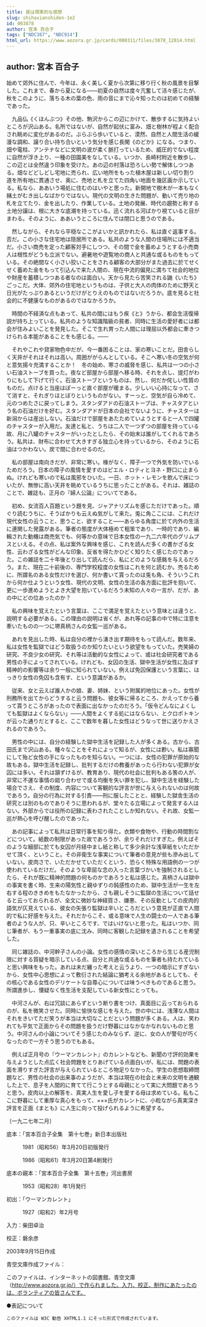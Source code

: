 ```yaml
---
title: 是は現実的な感想
slug: shihaxianshiden-1e2
id: 003878
author: 宮本 百合子
tags: ["NDC367", "NDC914"]
html_url: https://www.aozora.gr.jp/cards/000311/files/3878_12814.html
---
```


## author: 宮本 百合子

始めて郊外に住んで、今年は、永く美しく夏から次第に移り行く秋の風景を目撃した。これまで、春から夏になる――初夏の自然は度々亢奮して活々感じたが、秋をこのように、落ちる木の葉の色、雨の音にまで沁々知ったのは初めての経験であった。

　九品仏《くほんぶつ》その他、駒沢からこの辺にかけて、散歩するに気持よいところが沢山ある。名所ではないが、自然が起伏に富み、畑と樹林が程よく配合され眺めに変化があるのだ。ぶらぶら歩いていると、漠然、自然と人間生活の緩漫な調和、譲り合い持ち合いという気分を感じ長閑《のどか》になる。つまり、畑や電柱、アンテナなどに文明の波が柔く脈打っているため、威圧的でない程度に自然が浮き上り、一種の田園美をなしている。いつか、長崎村附近を散歩し、この辺とは全然違う印象を受けた。あの辺の村落は恐ろしい勢で解体しつつある。畑などどしどし宅地に売られ、広い地所をもった植木屋は新しい切り割り道を所有地に貫通させ、奥に、売地と札を立てた四角い地面を幾区画か示している。私なら、ああいう場処に住むのはいやと思った。新開地で樹木が一本もなく赭土がむき出しなばかりではない。現代の文明の生きた問題が、動いて売り地の札を立てたり、金を出したり、作業している。土地の発展、時代の趨勢と称する土地分譲は、根に大きな底潮を持っている。迅く流れる河ばかり視ていると目がまわる。そのように、ああいうところに住んでは閉口と思うのである。

　然しながら、それなら平穏なここがよいかと訊かれたら、私は直ぐ返事する。否だ。この小さな住宅地は隠居所である。私共のような人間の住場所には不適当だ。小さい商売を定った顧客対手にしつつ、その間で金を蓄めようとする小売商人は根性がどうも立派でない。避暑地や遊覧地の商人と共通な或るものをもっている。その絶間なく小さい狡いことをされる顧客の大部分がまた過去に於てせくせく蓄めた金をもって引込んで来た人間の、現在中流的偏見に満ちて社会的地位や財産を蓄積しつつある者なのは面白い。天から見たら苦笑される鼬《いたち》ごっこだ。大体、郊外の住宅地というものは、子供と大人の肉体のために野天と日光がたっぷりあるというだけがとりえのものではないだろうか。底を見ると社会的に不健康なものがあるのではなかろうか。

　時間の不経済な点もあって、私共の間にはもう疾《と》うから、都会生活復帰説が持ち上っている。私共のような知識階級の貧者、同時に生活の愛好者には都会が住みよいことを発見した。そこで生れ育った人間には理屈以外都会に牽きつけられる本能があることをも感じる。――

　それやこれや貸家物色中だが、今一番困ることは、家の寒いことだ。田舎らしく天井がそれはそれは高い。周囲ががらんとしている。そこへ寒い冬の空気が何と意気揚々充満することか！　冬の始め、寒さの威脅を感じ、私共は一つの小さい石油ストーブを買った。夜など部屋から部屋へ移る時、それを点し、提灯がわりにもして下げて行く。石油ストーブというものは、然し、何だか侘しい性質のものだ。点けると当座はぽーっと直ぐ部屋が暖まる。少しいい心持になって、さて消すと、それぎりほとぼりというものがない。すーっと、空気が自ら冷めて、元のつめたさに戻ってしまう。スタンダアドの石油ストーブは、チャスタアという名の石油だけを好む。スタンダアドが日本の会社でないように、チャスターは新潟からは産出しない。石油だけで部屋をあたためていようとすると一人で四罐のチャスターが入用だ。友達と私と、うちは二人で一つずつの部屋を持っている故、月に八罐のチャスターがいったとしたら、その始末は誰がしてくれるであろう。私共は、財布に合わせて大きすぎる独立心を持っているから、そのように石油はつかわない。炭で間に合わせるのだ。

　私の部屋は南向きだが、非常に寒い。椽がなく、障子一つで外気を防いでいるためだろう。日本の障子の風情を愛すのはピエル・ロティとヨネ・野口に止まらぬ。けれども寒いので私は風邪をひいた。一日、ホット・レモンを飲んで床についたが、無惨に高い天井を眺めているうちに思ったことがある。それは、雑誌のことで、雑誌も、正月の『婦人公論』についてである。

　初め、女流百人百題という題を見、ジャアナリズムを感じただけであった。順ぐり読むうちに、そうばかりも云えぬ気がして来た。兎に角ここには、これだけ現代女性の云うこと、思うこと、欲すること――あらゆる角度に於て内外の生活に連関した発露がある。筆者の態度が大体極めて粗笨であり、一時的であり、編輯された動機は商売気でも、何等かの意味で日本女性の一九二六年代のグリムプスといえる。その点、私は案外な興味を感じ、これを読んだ多くの書かざる女性、云わざる女性がどんな印象、反省を得たかひどく知りたく感じたのであった。この雑誌を二十年後とり出して読んだら、私にどのような感銘を与えるだろう。また、現在二十前後の、専門学校程度の女性はこれを何と読むか。売るために、所謂名のある女性だけを選び、何か書いて貰ったのは兎も角、そういうこれから何か仕ようという女性、現代の文明、女性の生活の各方面に批評を抱いて、更に一歩進めようとよき大望を抱いているだろう未知の人々の一言が、だが、あの中にどの位あったのか？

　私の興味を覚えたという言葉は、ここで満足を覚えたという意味とは違うと、説明する必要がある。この理由の説明は省くが、あれ等の記事の中で特に注意を牽いたものの一つに堺真柄さんの女監一巡がある。

　あれを見出した時、私は自分の裡から湧き出す期待をもって読んだ。数年来、私は女性を監獄ではどう取扱うのか知りたいという欲望をもっていた。売笑婦の研究、不良少女の研究、それ等は活動的な女性によって、或は社会研究者である男性の手によってされている。けれども、女囚の生活、獄中生活が女性に及ぼす精神的の影響等は余り一般に知られていない。例えば免囚保護という言葉に、はっきり女性の免囚も含有す、という意識があるか。

　従来、女と云えば誰人かの娘、妻、姉妹、という附属的地位にあった。女性が刑務所を出てからどうすると云う問題も、彼女等に帰るところ、かえってから養って貰うところがあったので表面に出なかったのだろう。「仮令どんなによくしても監獄はよくならない」――人間をよくする処にはならない、とクロポトキンが云った通りだとすると、ここで数年を暮した女性はどうなって世に送りかえされるのであろう。

　男性の中には、自分の経験した獄中生活を記録した人が多くある。古から、古田氏まで沢山ある。種々なことをそれによって知るが、女性には尠い。私は寡聞にして殆ど女性の手になったものを知らない。一つには、女性の犯罪が原始的な故もある。獄中生活を記録し、批判するだけの教養があったら行わない犯罪が女囚には多い。それは頷ずけるが、教育あり、現代の社会に批判もある筈の人が、非常に不運な事情の廻り合わせで或る均衡を失い罪を犯し、獄中生活を経験した場合でさえ、その制度、内容について客観的な評言が世に与えられないのは何故であろう。自分の行為に対する引責――刑に服したことと、経験した獄舎生活の研究とは別のものでありそうに思われるが、堂々たる立場によって発言する人はない。外部からでは役所の記録に表わされたことしか知れない。それ故、女監一巡が熱心を呼び醒したのであった。

　あの記事によって私共は日常行事を知り得た。衣類や食物や、行動の時間割などについて。紙数の制限があった故であろうが、余りそれだけすぎた。例えばそのような細部に於ても女囚が月経中まし紙と称して多少余計な浅草紙をいただかせて頂く、ということ。その非衛生な事実について筆者の意見が些も滲み出していない。皮肉さで、いただかせていただくという、恐らく特殊な用語例の一つが使われているだけだ。そのような卑屈な念の入った言葉づかいを強制されるとしたら、それが既に精神的問題の何ものかであろうと私は感じた。真柄さんは獄中の事実を書く時、生来の陽気性と親ゆずりの鈍感性のため、獄中生活が一生を左右する程のききめをもたなかったから、さも親しそうに監獄の生活について話せると云っておられるが、全文に微妙な神経質さ、嫌悪、その反動としての皮肉的語気が仄見えている、彼女の矢張り監獄は辛いところだという意見が正直で人間的で私に好感を与えた。それだからこそ、或る意味で人生の闘士の一人である筆者のような人が、只、辛いところです、ではいけないと思った。私はいつか、同じ筆者が、もう一重事実の底に沈み、同時に客観した記録を遺されることを希望した。

　同じ雑誌の、中河幹子さんの小論。女性の感情の深いところから生じる産児制限に対する質疑を暗示している点、自分と共通な或るものを筆者も持たれていると思い興味をもった。あれは未だ纏った考えと云うより、一つの暗示にすぎないから、女性中心思想によって敷衍された結論に猶考える余地があるとしても、その核心である女性のデリケートな自尊心については味うべきものであると思う。所謂進歩し、懐疑なく性生活を支配している新女性にとっても。

　中河さんが、右は冗談にあらずという断り書をつけ、真面目に云っておられるのが、私を微笑させた。同時に愉快な感じを与えた。世の中には、浅薄な人間はそれをきいてただ笑うが本当は大切なことだという問題が多くある。人は、笑われても平気で正面からその問題を扱うだけ野暮にはなかなかなれないものと思う。中河さんの小論についてそう感じたのみならず、逆に、女の人が警句が巧くなったので一方そう思うのでもある。

　例えば正月号の『ウーマンカレント』のカレントなども、新聞の寸評的効果を与えようとした点広く社会問題をとりあげている点面白いが、私には、問題の表面を滑りすぎた評言が与えられているところ物足りなかった。学生の思想取締問題など、男性の社会の出来事のようだが、本当は現在の社会と未来の文明を通観した上で、息子を人間的に育てて行こうとする母親にとって実に大問題であろうと思う。皮肉以上の解答を、真実人生を愛し子を愛する母は求めている。私もここに野暮にして重厚な真心をもって、×××氏がカレントに、小粒ながら真実深き評言を正面《まとも》に人生に向って投げられるように希望する。

〔一九二七年二月〕













底本：「宮本百合子全集　第十七巻」新日本出版社


　　　1981（昭和56）年3月20日初版発行

　　　1986（昭和61）年3月20日第4刷発行

底本の親本：「宮本百合子全集　第十五巻」河出書房

　　　1953（昭和28）年1月発行

初出：「ウーマンカレント」

　　　1927（昭和2）年2月号

入力：柴田卓治

校正：磐余彦

2003年9月15日作成

青空文庫作成ファイル：

このファイルは、インターネットの図書館、青空文庫（http://www.aozora.gr.jp/）で作られました。入力、校正、制作にあたったのは、ボランティアの皆さんです。











●表記について


	このファイルは W3C 勧告 XHTML1.1 にそった形式で作成されています。